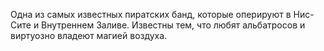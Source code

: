 Одна из самых известных пиратских банд, которые оперируют в Нис-Сите и Внутреннем Заливе. 
Известны тем, что любят альбатросов и виртуозно владеют магией воздуха.